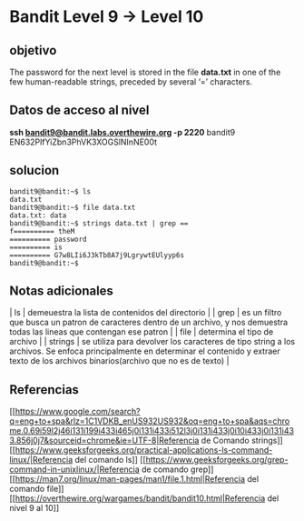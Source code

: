 # Bandit Level 9 -> Level 10

## objetivo

The password for the next level is stored in the file **data.txt** in one of the few human-readable strings, preceded by several ‘=’ characters.

## Datos de acceso al nivel
**ssh bandit9@bandit.labs.overthewire.org -p 2220**
bandit9
EN632PlfYiZbn3PhVK3XOGSlNInNE00t

## solucion
```bash()
bandit9@bandit:~$ ls
data.txt
bandit9@bandit:~$ file data.txt
data.txt: data
bandit9@bandit:~$ strings data.txt | grep ==
f========== theM
========== password
========== is
========== G7w8LIi6J3kTb8A7j9LgrywtEUlyyp6s
bandit9@bandit:~$ 

```

## Notas adicionales
| ls | demeuestra la lista de contenidos del directorio |
| grep | es un filtro que busca un patron de caracteres dentro de un archivo, y nos demuestra todas las lineas que contengan ese patron |
| file | determina el tipo de archivo |
| strings | se utiliza para devolver los caracteres de tipo string a los archivos. Se enfoca principalmente en determinar el contenido y extraer texto de los archivos binarios(archivo que no es de texto) |



## Referencias
[[https://www.google.com/search?q=eng+to+spa&rlz=1C1VDKB_enUS932US932&oq=eng+to+spa&aqs=chrome.0.69i59l2j46i131i199i433i465j0i131i433i512l3j0i131i433j0i10i433j0i131i433.856j0j7&sourceid=chrome&ie=UTF-8|Referencia de Comando strings]]
[[https://www.geeksforgeeks.org/practical-applications-ls-command-linux/|Referencia del comando ls]]
[[https://www.geeksforgeeks.org/grep-command-in-unixlinux/|Referencia de comando grep]]
[[https://man7.org/linux/man-pages/man1/file.1.html|Referencia del comando file]]
[[https://overthewire.org/wargames/bandit/bandit10.html|Referencia del nivel 9 al 10]]


